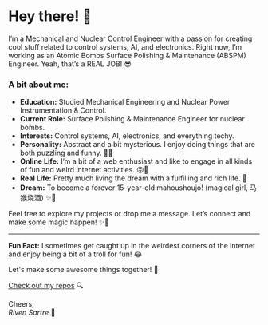 # Hey there! 👋

I’m a Mechanical and Nuclear Control Engineer with a passion for creating cool stuff related to control systems, AI, and electronics. Right now, I’m working as an Atomic Bombs Surface Polishing & Maintenance (ABSPM) Engineer. Yeah, that’s a REAL JOB! 😎

### A bit about me:
- **Education:** Studied Mechanical Engineering and Nuclear Power Instrumentation & Control.
- **Current Role:** Surface Polishing & Maintenance Engineer for nuclear bombs.
- **Interests:** Control systems, AI, electronics, and everything techy.
- **Personality:** Abstract and a bit mysterious. I enjoy doing things that are both puzzling and funny. 🤔💡
- **Online Life:** I’m a bit of a web enthusiast and like to engage in all kinds of fun and weird internet activities. 😜🎉
- **Real Life:** Pretty much living the dream with a fulfilling and rich life. 🌟
- **Dream:** To become a forever 15-year-old mahoushoujo! (magical girl, 马猴烧酒) ✨🌈

Feel free to explore my projects or drop me a message. Let’s connect and make some magic happen! ✨🚀

---

**Fun Fact:** I sometimes get caught up in the weirdest corners of the internet and enjoy being a bit of a troll for fun! 😂

Let's make some awesome things together! 🤝

[Check out my repos](https://github.com/rivensartre) 🔍

Cheers,  
*Riven Sartre* 👑
